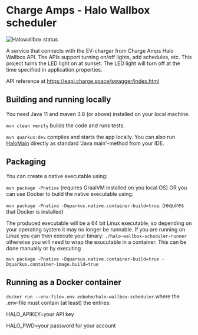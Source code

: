 # Charge Amps - Halo Wallbox scheduler
![Halowallbox status](https://github.com/enbohm/halowallbox-scheduler/actions/workflows/maven.yml/badge.svg)

A service that connects with the EV-charger from Charge Amps Halo Wallbox API. The APIs support turning on/off lights, add schedules, etc. This project turns the LED light on at sunset. The LED light will turn off at the time specified in application.properties.

API reference at https://eapi.charge.space/swagger/index.html

## Building and running locally
You need Java 11 and maven 3.8 (or above) installed on your local machine. 

```mvn clean verify``` builds the code and runs tests. 

```mvn quarkus:dev``` compiles and starts the app locally. You can also run [HaloMain](src/main/java/se/enbohms/halo/HaloMain.java) directly as standard 'Java main'-method from your IDE. 

## Packaging
You can create a native executable using: 

`mvn package -Pnative` (requires GraalVM installed on you local OS) OR you can use Docker to build the native executable using:

`mvn package -Pnative -Dquarkus.native.container-build=true`. (requires that Docker is installed)

The produced executable will be a 64 bit Linux executable, so depending on your operating system it may no longer be runnable. If you are running on Linux you can then execute your binary: `./halo-wallbox-scheduler-runner` otherwise you will need to wrap the exucutable in a container. This can be done manually or by executing

```mvn package -Pnative -Dquarkus.native.container-build=true -Dquarkus.container-image.build=true```

## Running as a Docker container
```docker run --env-file=.env enbohm/halo-wallbox-scheduler``` where the .env-file must contain (at least) the entries:

HALO_APIKEY=your API key
  
HALO_PWD=your password for your account
